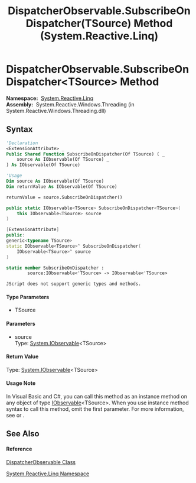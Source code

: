 ﻿---
title: DispatcherObservable.SubscribeOnDispatcher(TSource) Method  (System.Reactive.Linq)
TOCTitle: SubscribeOnDispatcher(TSource) Method
ms:assetid: M:System.Reactive.Linq.DispatcherObservable.SubscribeOnDispatcher``1(System.IObservable{``0})
ms:mtpsurl: https://msdn.microsoft.com/en-us/library/Hh211636(v=VS.103)
ms:contentKeyID: 36068315
ms.date: 06/28/2011
mtps_version: v=VS.103
f1_keywords:
- System.Reactive.Linq.DispatcherObservable.SubscribeOnDispatcher``1
dev_langs:
- CSharp
- JScript
- VB
- FSharp
- c++
---

# DispatcherObservable.SubscribeOnDispatcher\<TSource\> Method

**Namespace:**  [System.Reactive.Linq](hh211929\(v=vs.103\).md)  
**Assembly:**  System.Reactive.Windows.Threading (in System.Reactive.Windows.Threading.dll)

## Syntax

``` vb
'Declaration
<ExtensionAttribute> _
Public Shared Function SubscribeOnDispatcher(Of TSource) ( _
    source As IObservable(Of TSource) _
) As IObservable(Of TSource)
```

``` vb
'Usage
Dim source As IObservable(Of TSource)
Dim returnValue As IObservable(Of TSource)

returnValue = source.SubscribeOnDispatcher()
```

``` csharp
public static IObservable<TSource> SubscribeOnDispatcher<TSource>(
    this IObservable<TSource> source
)
```

``` c++
[ExtensionAttribute]
public:
generic<typename TSource>
static IObservable<TSource>^ SubscribeOnDispatcher(
    IObservable<TSource>^ source
)
```

``` fsharp
static member SubscribeOnDispatcher : 
        source:IObservable<'TSource> -> IObservable<'TSource> 
```

``` jscript
JScript does not support generic types and methods.
```

#### Type Parameters

  - TSource

#### Parameters

  - source  
    Type: [System.IObservable](https://msdn.microsoft.com/en-us/library/Dd990377)\<TSource\>  

#### Return Value

Type: [System.IObservable](https://msdn.microsoft.com/en-us/library/Dd990377)\<TSource\>  

#### Usage Note

In Visual Basic and C\#, you can call this method as an instance method on any object of type [IObservable](https://msdn.microsoft.com/en-us/library/Dd990377)\<TSource\>. When you use instance method syntax to call this method, omit the first parameter. For more information, see [](https://msdn.microsoft.com/en-us/library/Bb384936) or [](https://msdn.microsoft.com/en-us/library/Bb383977).

## See Also

#### Reference

[DispatcherObservable Class](hh229568\(v=vs.103\).md)

[System.Reactive.Linq Namespace](hh211929\(v=vs.103\).md)

